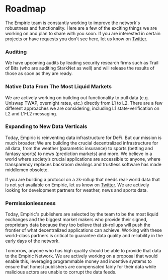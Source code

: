 # Roadmap

The Empiric team is constantly working to improve the network's robustness and functionality. Here are a few of the exciting things we are working on and plan to share with you soon. If you are interested in certain projects or have requests you don't see here, let us know on [Twitter](https://twitter.com/EmpiricNetwork).

### Auditing

We have upcoming audits by leading security research firms such as Trail of Bits (who are auditing StarkNet as well) and will release the results of those as soon as they are ready.

### Native Data From The Most Liquid Markets

We are actively working on building out functionality to pull data (e.g. Uniswap TWAP, overnight rates, etc.) directly from L1 to L2. There are a few different approaches we are considering, including L1 state-verification on L2 and L1-L2 messaging.

### Expanding to New Data Verticals

Today, Empiric is reinventing data infrastructure for DeFi. But our mission is much broader: We are building the crucial decentralized infrastructure for all data, from the weather (parametric insurance) to sports (betting and fantasy sports) to news (prediction markets) and more. We believe in a world where society’s crucial applications are accessible to anyone, where transparency replaces backroom dealings and trustless software has made middlemen obsolete.

If you are building a protocol on a zk-rollup that needs real-world data that is not yet available on Empiric, let us know on [Twitter](https://twitter.com/EmpiricNetwork). We are actively looking for development partners for weather, news and sports data.

### Permissionlessness

Today, Empiric's publishers are selected by the team to be the most liquid exchanges and the biggest market makers who provide their signed, proprietary data because they too believe that zk-rollups will push the frontier of what decentralized applications can achieve. Working with these world-class partners is critical to guarantee data quality and reliability in the early days of the network.

Tomorrow, anyone who has high quality should be able to provide that data to the Empiric Network. We are actively working on a proposal that would enable this, leveraging programmable money and incentive systems to ensure that honest publishers are compensated fairly for their data while malicious actors are unable to corrupt the data feeds.
